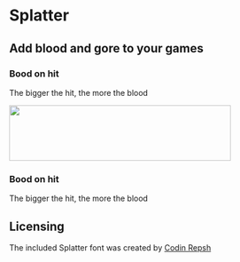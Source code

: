 # Splatter

## Add blood and gore to your games

### Bood on hit
The bigger the hit, the more the blood

<img src="https://user-images.githubusercontent.com/1346839/126053219-fe52f8b8-3203-46c0-a7df-26d4a235f388.png" width="400" height="100">


### Bood on hit
The bigger the hit, the more the blood

## Licensing

The included Splatter font was created by [Codin Repsh]( https://www.dafont.com/profile.php?user=362757)
